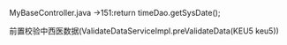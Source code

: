 MyBaseController.java ->151:return timeDao.getSysDate();



前置校验中西医数据(ValidateDataServiceImpl.preValidateData(KEU5 keu5))
